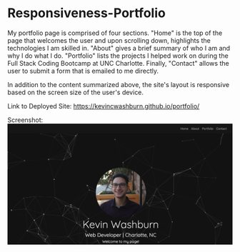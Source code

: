 # Responsiveness-Portfolio

My portfolio page is comprised of four sections. "Home" is the top of the page that welcomes the user and upon scrolling down, highlights the technologies I am skilled in. "About" gives a brief summary of who I am and why I do what I do. "Portfolio" lists the projects I helped work on during the Full Stack Coding Bootcamp at UNC Charlotte. Finally, "Contact" allows the user to submit a form that is emailed to me directly.

In addition to the content summarized above, the site's layout is responsive based on the screen size of the user's device.

Link to Deployed Site:
https://kevincwashburn.github.io/portfolio/

Screenshot:
![alt-text](assets/images/screenshots/deployed-screenshot.jpg)
